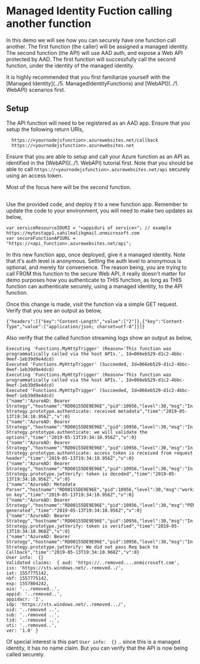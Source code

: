 # Managed Identity Fuction calling another function

In this demo we will see how you can securely have one function call another.
The first function (the caller) will be assigned a managed identity.
The second function (the API) will use AAD auth, and expose a Web API protected by AAD. 
The first function will successfully call the second function, under the identity of the managed identity.

It is highly recommended that you first familiarize yourself with the [Managed Identity](../5. ManagedIdentityFunctions) and [WebAPI](../1. WebAPI) scenarios first.

## Setup

The API function will need to be registered as an AAD app.
Ensure that you setup the following return URIs,
```
  https://<yournodejsfunction>.azurewebsites.net/callback
  https://<yournodejsfunction>.azurewebsites.net
```
Ensure that you are able to setup and call your Azure function as an API as identified in the [WebAPI](../1. WebAPI) tutorial first.
Note that you should be able to call `https://<yournodejsfunction>.azurewebsites.net/api` securely using an access token.

Most of the focus here will be the second function.

## 

Use the provided code, and deploy it to a new function app. Remember to update the code to your environment, you will need to make two updates as below,
```
var serviceResourceIDURI = "<appiduri of service>"; // example https://mytestapp1.sahilmalikgmail.onmicrosoft.com
var secureFunctionAPIURL = "https://<api_function>.azurewebsites.net/api";
```

In this new function app, once deployed, give it a managed identity. Note that it's auth level is anonymous. Setting the auth level to anonymous is optional, and merely for convenience. The reason being, you are trying to call FROM this function to the secure Web API, it really doesn't matter for demo purposes how you authenticate to THIS function, as long as THIS function can authenticate securely, using a managed identity, to the API function.

Once this change is made, visit the function via a simple GET request. Verify that you see an output as below,

```
{"headers":[{"key":"Content-Length","value":["2"]},{"key":"Content-Type","value":["application/json; charset=utf-8"]}]}
```

Also verify that the called function streaming logs show an output as below,

```
Executing 'Functions.MyHttpTrigger' (Reason='This function was programmatically called via the host APIs.', Id=066eb529-d1c2-4bbc-9eef-1eb39d9e4dcd)
Executed 'Functions.MyHttpTrigger' (Succeeded, Id=066eb529-d1c2-4bbc-9eef-1eb39d9e4dcd)
Executing 'Functions.MyHttpTrigger' (Reason='This function was programmatically called via the host APIs.', Id=066eb529-d1c2-4bbc-9eef-1eb39d9e4dcd)
Executed 'Functions.MyHttpTrigger' (Succeeded, Id=066eb529-d1c2-4bbc-9eef-1eb39d9e4dcd)
{"name":"AzureAD: Bearer Strategy","hostname":"RD00155DE9E96E","pid":10956,"level":30,"msg":"In Strategy.prototype.authenticate: received metadata","time":"2019-05-13T19:34:10.956Z","v":0}
{"name":"AzureAD: Bearer Strategy","hostname":"RD00155DE9E96E","pid":10956,"level":30,"msg":"In Strategy.prototype.authenticate: we will validate the options","time":"2019-05-13T19:34:10.956Z","v":0}
{"name":"AzureAD: Bearer Strategy","hostname":"RD00155DE9E96E","pid":10956,"level":30,"msg":"In Strategy.prototype.authenticate: access_token is received from request header","time":"2019-05-13T19:34:10.956Z","v":0}
{"name":"AzureAD: Bearer Strategy","hostname":"RD00155DE9E96E","pid":10956,"level":30,"msg":"In Strategy.prototype.jwtVerify: token is decoded","time":"2019-05-13T19:34:10.956Z","v":0}
{"name":"AzureAD: Metadata Parser","hostname":"RD00155DE9E96E","pid":10956,"level":30,"msg":"working on key","time":"2019-05-13T19:34:10.956Z","v":0}
{"name":"AzureAD: Bearer Strategy","hostname":"RD00155DE9E96E","pid":10956,"level":30,"msg":"PEMkey generated","time":"2019-05-13T19:34:10.956Z","v":0}
{"name":"AzureAD: Bearer Strategy","hostname":"RD00155DE9E96E","pid":10956,"level":30,"msg":"In Strategy.prototype.jwtVerify: token is verified","time":"2019-05-13T19:34:10.968Z","v":0}
{"name":"AzureAD: Bearer Strategy","hostname":"RD00155DE9E96E","pid":10956,"level":30,"msg":"In Strategy.prototype.jwtVerify: We did not pass Req back to Callback","time":"2019-05-13T19:34:10.968Z","v":0}
User info:  {}
Validated claims:  { aud: 'https://..removed....onmicrosoft.com',
iss: 'https://sts.windows.net/..removed../',
iat: 1557775142,
nbf: 1557775142,
exp: 1557804242,
aio: '...removed..',
appid: '..removed..',
appidacr: '2',
idp: 'https://sts.windows.net/..removed.../',
oid: '..removed ..',
sub: '..removed ..',
tid: '..removed ..',
uti: '..removed..',
ver: '1.0' }
```

Of special interest is this part `User info:  {}` .. since this is a managed identity, it has no name claim. But you can verify that the API is now being called securely.
